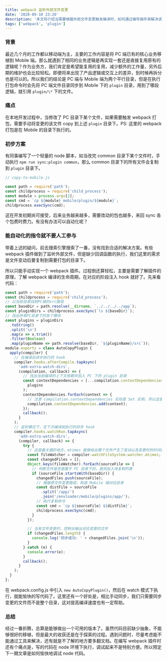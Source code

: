 ```yaml
---
title: webpack 监听外部文件变更
date: '2020-09-10 23:20'
description: '本文将介绍当需要根据外部文件变更触发编译时，如何通过编写插件来解决该问题。'
tags: ['webpack', 'plugin']
---
```


### 背景

最近几个月的工作都以移动端为主，主要的工作内容是将 PC 端已有的核心业务移植到 Mobile 端。那么就遇到了相同的业务逻辑是再实现一套还是直接复用原有的逻辑呢？作为业务方，我们肯定是希望能复用的复用，减少额外的工作量，另外后期的维护也会比较轻松。即便将来出现了产品逻辑或交互上的差异，到时候再拆分也是可以的。所以我们的结论是 PC 端与 Mobile 端为两个平行目录，但是在执行打包命令时会先将 PC 端文件目录同步到 Mobile 下的 `plugin` 目录，用到了哪段逻辑，就引用 `plugin/\*` 下的文件。

### 痛点

在本地开发过程中，当修改了 PC 目录下某个文件，如果需要触发 webpack 打包，需要手动将变更的该文件 copy 到上述 `plugin` 目录下。PS: 这里的 webpack 打包是在 Mobile 的目录下执行的。

### 初步方案

有同事编写了一个轻量的 node 脚本，如当改完 common 目录下某个文件时，手动执行 `npm run sync:plugin common`，那么 common 目录下的所有文件会复制到 `plugin` 目录下。

```javascript
// copy-to-mobile.js

const path = require('path');
const childprocess = require('child_process');
const module = process.argv[2];
const cmd = `cp ${module} mobile/plugin/${module}`;
childprocess.execSync(cmd);
```

这在开发初期尚可接受，后来业务越来越多，需要改动的包也越多，来回 sync 各个包费时费力。有没有办法可以自动化呢？

### 能自动化的指令就不要人工参与

带着上述的疑问，前去搜索引擎搜索了一番，没有找到合适的解决方案。有些 webpack 插件做到了监听外部文件，但是缺少回调函数的执行，我们这里的需求是文件变动后要复制到需要打包的目录下。

所以只能手动实现一个 webpack 插件。过程倒还算轻松，主要是需要了解插件的原理，了解 webpack 编译的生命周期，在对应的阶段注入 hook 就好了。先来看代码：

```javascript
const path = require('path');
const childprocess = require('child_process');
// 以当前目录找到PC端的src路径
const baseDir = path.resolve(__dirname, `../../../../app`);
const pluginDirs = childprocess.execSync(`ls ${baseDir}`);
// 找出所有PC目录下的各个模块
const plugins = pluginDirs
  .toString()
  .split('\n')
  .map(x => x.trim())
  .filter(Boolean)
  .map(pluginName => path.resolve(baseDir, `${pluginName}/src`));
module.exports = class AutoCopyPlugin {
  apply(compiler) {
    // 在编译后异步执行的 hook
    compiler.hooks.afterCompile.tapAsync(
      'add-extra-watch-dirs',
      (compilation, callback) => {
        // 找出当前编译的上下文依赖并加入 PC 下的 plugin 目录
        const contextDependencies = [...compilation.contextDependencies].concat(
          plugins
        );
        contextDependencies.forEach(context => {
          // 注意 compilation.contextDependencies 实际是 Set 实例，所以这里用 add 进行添加
          compilation.contextDependencies.add(context);
        });
        callback();
      }
    );
    // 监听模式下，在下次编译前执行的异步 hook
    compiler.hooks.watchRun.tapAsync(
      'add-extra-watch-dirs',
      (compiler, callback) => {
        try {
          // 这是最关键的地方，mtimes 能够给出哪个文件产生了变动以及变更时的时间戳
          const fileWatcher = compiler.watchFileSystem.watcher.mtimes;
          const changedFiles = [];
          Object.keys(fileWatcher).forEach(sourceFile => {
            // 判断文件是否是属于 PC 目录下的，是则加入待复制列表
            if (sourceFile.startsWith(baseDir)) {
              changedFiles.push(sourceFile);
              // 根据原文件变更路径，构造 Mobile 端对应目录
              const distFile = sourceFile
                .split('/app/')
                .join('/envloader/mobile/plugins/app/');
              // 执行复制命令
              const cmd = `cp ${sourceFile} ${distFile}`;
              childprocess.execSync(cmd);
            }
          });

          // 当有文件变更时，控制台输出对应变更的文件
          if (changedFiles.length) {
            console.log('同步成功: ' + changedFiles.join('\n'));
          }
        } catch (e) {
          console.error(e);
        }
        callback();
      }
    );
  }
};
```

在 webpack.config.js 中引入 `new AutoCopyPlugin()`，然后在 watch 模式下执行，就能愉快的写代码了。这里还有一个好处是，相比手动同步，我们只需要同步变更的文件而不是整个目录，这对提高编译速度也有一定帮助。

### 总结

经过一番折腾，总算是能够做出一个可用的版本了。虽然代码目前缺少抽象，不能够很好的移植，但是最大的收获还是在于探索的过程。遇到问题时，尽量考虑能不能通过工具来解决，还有就是不了解的地方要多翻文档。在编写 webpack 插件时还有个痛点是，写的代码在 node 环境下执行，调试起来不是特别方便。所以预定下一期文章是如何愉快地调试 node 代码。
